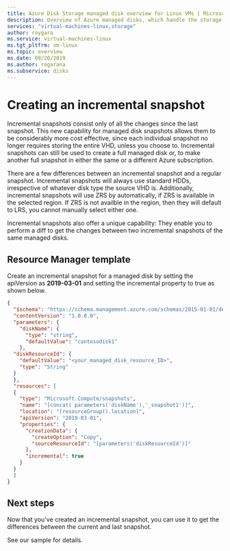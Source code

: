 ```yaml
---
title: Azure Disk Storage managed disk overview for Linux VMs | Microsoft Docs
description: Overview of Azure managed disks, which handle the storage accounts for you when using Linux VMs
services: "virtual-machines-linux,storage"
author: roygara
ms.service: virtual-machines-linux
ms.tgt_pltfrm: vm-linux
ms.topic: overview
ms.date: 09/20/2019
ms.author: rogarana
ms.subservice: disks
---
```


# Creating an incremental snapshot

Incremental snapshots consist only of all the changes since the last snapshot. This new capability for managed disk snapshots allows them to be considerably more cost effective, since each individual snapshot no longer requires storing the entire VHD, unless you choose to. Incremental snapshots can still be used to create a full managed disk or, to make another full snapshot in either the same or a different Azure subscription.

There are a few differences between an incremental snapshot and a regular snapshot. Incremental snapshots will always use standard HDDs, irrespective of whatever disk type the source VHD is. Additionally, incremental snapshots will use ZRS by automatically, if ZRS is available in the selected region. If ZRS is not availble in the region, then they will default to LRS, you cannot manually select either one.

Incremental snapshots also offer a unique capability: They enable you to perform a diff to get the changes between two incremental snapshots of the same managed disks.

## Resource Manager template

Create an incremental snapshot for a managed disk by setting the apiVersion as **2019-03-01** and setting the incremental property to true as shown below. 

```json
{
  "$schema": "https://schema.management.azure.com/schemas/2015-01-01/deploymentTemplate.json#",
  "contentVersion": "1.0.0.0",
  "parameters": {
    "diskName": {
      "type": "string",
      "defaultValue": "contosodisk1"
    },
  "diskResourceId": {
    "defaultValue": "<your_managed_disk_resource_ID>",
    "type": "String"
  }
  }, 
  "resources": [
  {
    "type": "Microsoft.Compute/snapshots",
    "name": "[concat( parameters('diskName'),'_snapshot1')]",
    "location": "[resourceGroup().location]",
    "apiVersion": "2019-03-01",
    "properties": {
      "creationData": {
        "createOption": "Copy",
        "sourceResourceId": "[parameters('diskResourceId')]"
      },
      "incremental": true
    }
  }
  ]
}
```

## Next steps

Now that you've created an incremental snapshot, you can use it to get the differences between the current and last snapshot.

See our sample for details.